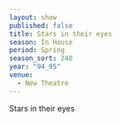 ```yaml
---
layout: show
published: false
title: Stars in their eyes
season: In House
period: Spring
season_sort: 240
year: "94_95"
venue:
  - New Theatre
---
```



Stars in their eyes
